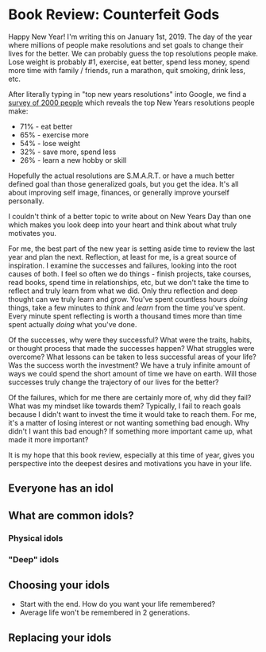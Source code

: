 # Book Review: Counterfeit Gods

Happy New Year! I'm writing this on January 1st, 2019. The day of the year where
millions of people make resolutions and set goals to change their lives for the
better. We can probably guess the top resolutions people make. Lose weight is
probably #1, exercise, eat better, spend less money, spend more time with family
/ friends, run a marathon, quit smoking, drink less, etc.

After literally typing in "top new years resolutions" into Google, we find a
[survey of 2000
people](https://www.ellipticalreviews.com/new-years-resolutions/) which reveals
the top New Years resolutions people make:

* 71% - eat better
* 65% - exercise more
* 54% - lose weight
* 32% - save more, spend less
* 26% - learn a new hobby or skill

Hopefully the actual resolutions are S.M.A.R.T. or have a much better defined
goal than those generalized goals, but you get the idea. It's all about
improving self image, finances, or generally improve yourself personally.


I couldn't think of a
better topic to write about on New Years Day than one which makes you look deep
into your heart and think about what truly motivates you.

For me, the best part of the new year is setting aside time to review the last
year and plan the next. Reflection, at least for me, is a great source of
inspiration. I examine the successes and failures, looking into the root causes
of both. I feel so often we do things - finish projects, take courses, read
books, spend time in relationships, etc, but we don't take the time to reflect
and truly learn from what we did. Only thru reflection and deep thought can we
truly learn and grow. You've spent countless hours *doing* things, take a few
minutes to *think* and *learn* from the time you've spent. Every minute spent
reflecting is worth a thousand times more than time spent actually *doing* what
you've done.

Of the successes, why were they successful? What were the traits, habits, or
thought process that made the successes happen? What struggles were overcome?
What lessons can be taken to less successful areas of your life? Was the success
worth the investment? We have a truly infinite amount of ways we could spend
the short amount of time we have on earth. Will those successes truly change the
trajectory of our lives for the better? 

Of the failures, which for me there are certainly more of, why did they fail?
What was my mindset like towards them? Typically, I fail to reach goals because
I didn't want to invest the time it would take to reach them. For me, it's a
matter of losing interest or not wanting something bad enough. Why didn't I want
this bad enough? If something more important came up, what made it more important?

It is my hope that this book review, especially at this time of year, gives you
perspective into the deepest desires and motivations you have in your life. 


## Everyone has an idol

## What are common idols?

### Physical idols

### "Deep" idols

## Choosing your idols

* Start with the end. How do you want your life remembered?
* Average life won't be remembered in 2 generations.


## Replacing your idols

##